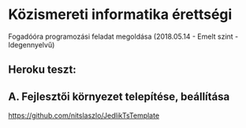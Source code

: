#  Közismereti informatika érettségi
Fogadóóra programozási feladat megoldása
(2018.05.14 - Emelt szint - Idegennyelvű)

## Heroku teszt:


## A.  Fejlesztői környezet telepítése, beállítása
https://github.com/nitslaszlo/JedlikTsTemplate
